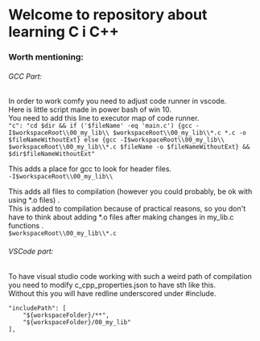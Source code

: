 # Welcome to repository about learning C i C++

### Worth mentioning:
###### GCC Part:
In order to work comfy you need to adjust code runner in vscode. <br />
Here is little script made in power bash of win 10. <br />
You need to add this line to executor map of code runner. <br />
```"c": "cd $dir && if ('$fileName' -eq 'main.c') {gcc -I$workspaceRoot\\00_my_lib\\ $workspaceRoot\\00_my_lib\\*.c *.c -o $fileNameWithoutExt} else {gcc -I$workspaceRoot\\00_my_lib\\ $workspaceRoot\\00_my_lib\\*.c $fileName -o $fileNameWithoutExt} &&  $dir$fileNameWithoutExt"```

This adds a place for gcc to look for header files. <br />
```-I$workspaceRoot\\00_my_lib\\```

This adds all files to compilation (however you could probably, be ok with using *.o files) . <br />
This is added to compilation because of practical reasons, so you don't have to think about adding *.o files after making changes in my_lib.c functions . <br />
```$workspaceRoot\\00_my_lib\\*.c ```

###### VSCode part:
To have visual studio code working with such a weird path of compilation you need to modify c_cpp_properties.json to have sth like this. <br />
Without this you will have redline underscored under #include. <br />
```
"includePath": [
    "${workspaceFolder}/**",
    "${workspaceFolder}/00_my_lib"
],
```
